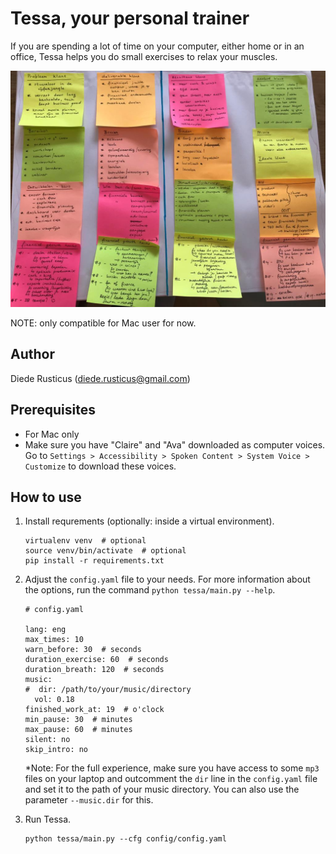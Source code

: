 # Tessa, your personal trainer
If you are spending a lot of time on your computer, either home or in an office, Tessa helps you do small exercises to relax your muscles. 

![](tessa/files/superwoman.jpeg)

NOTE: only compatible for Mac user for now.

## Author
Diede Rusticus (diede.rusticus@gmail.com)

## Prerequisites
- For Mac only 
- Make sure you have "Claire" and "Ava" downloaded as computer voices. 
  Go to `Settings > Accessibility > Spoken Content > System Voice > Customize` to download these voices. 

## How to use

1. Install requrements (optionally: inside a virtual environment).

    ```
    virtualenv venv  # optional
    source venv/bin/activate  # optional
    pip install -r requirements.txt
    ```
2. Adjust the `config.yaml` file to your needs. For more information about the options, run the command `python tessa/main.py --help`.

    ```
    # config.yaml
   
    lang: eng
    max_times: 10
    warn_before: 30  # seconds
    duration_exercise: 60  # seconds
    duration_breath: 120  # seconds
    music:
    #  dir: /path/to/your/music/directory
      vol: 0.18
    finished_work_at: 19  # o'clock
    min_pause: 30  # minutes
    max_pause: 60  # minutes
    silent: no
    skip_intro: no

   ```
   *Note: For the full experience, make sure you have access to some `mp3` files on your laptop and outcomment the `dir` line in the `config.yaml` file and set it to the path of your music directory. You can also use the parameter `--music.dir` for this. 

3. Run Tessa.

    ```
   python tessa/main.py --cfg config/config.yaml
   ```
